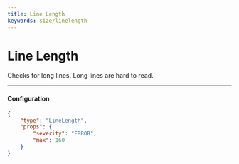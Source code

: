 ```yaml
---
title: Line Length
keywords: size/linelength
---
```

# Line Length

Checks for long lines. Long lines are hard to read.

---

#### Configuration

```json
{
    "type": "LineLength",
    "props": {
        "severity": "ERROR",
        "max": 160
    }
}
```